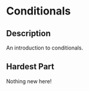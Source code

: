 # Conditionals

## Description

An introduction to conditionals.

## Hardest Part

Nothing new here!
